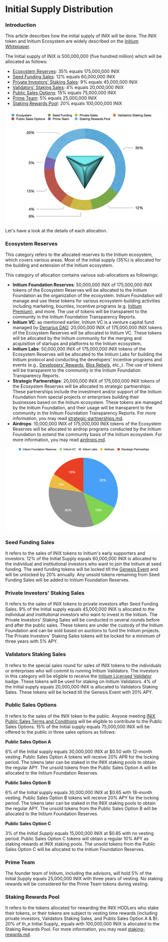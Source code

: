 # Initial Supply Distribution

### Introduction

This article describes how the initial supply of INIX will be done. The INIX token and Initium Ecosystem are widely described on the [Initium Whitepaper](https://whitepaper.initium.foundation).  &#x20;

The Initial supply of INIX is 500,000,000 (five hundred million) which will be allocated as follows:

* [Ecosystem Reserves](initial-supply-distribution.md#ecosystem-reserves): 35% equals 175,000,000 INIX&#x20;
* [Seed Funding Sales](initial-supply-distribution.md#seed-funding): 12% equals 60,000,000 INIX
* [Private Investors' Staking Sales](initial-supply-distribution.md#private-investors-staking-sales): 9% equals 45,000,000 INIX
* [Validators' Staking Sales](initial-supply-distribution.md#validators-staking-sales): 4% equals 20,000,000 INIX
* [Public Sales Options](initial-supply-distribution.md#public-sales-options): 15% equals 75,000,000 INIX
* [Prime Team](initial-supply-distribution.md#prime-team): 5% equals 25,000,000 INIX
* [Staking Rewards Pool](initial-supply-distribution.md#staking-rewards-pool): 20% equals 100,000,000 INIX

![INIX Initial Supply Distribution. Source: INIX Whitepaper. ](<../../../.gitbook/assets/Screen Shot 2022-07-16 at 6.00.06 PM.png>)

Let's have a look at the details of each allocation.&#x20;

### Ecosystem Reserves

This category refers to the allocated reserves to the Initium ecosystem, which covers various areas. Most of the initial supply (35%) is allocated for the building and extension of the Initium ecosystem.

This category of allocation contains various sub-allocations as followings:

* **Initium Foundation Reserves**: 50,000,000 INIX of 175,000,000 INIX tokens of the Ecosystem Reserves will be allocated to the Initium Foundation as the organization of the ecosystem. Initium Foundation will manage and use these tokens for various ecosystem-building activities including marketing, bounties, incentive programs (e.g. [Initium Premium](../../../about-initium/initium-premium.md)), and more. The use of tokens will be transparent to the community in the Initium Foundation Transparency Reports.&#x20;
* **Initium VC**: as mentioned earlier, Initium VC is a venture capital fund managed by [Denarius DAO](broken-reference).  20,000,000 INIX of  175,000,000 INIX tokens of the Ecosystem Reserves will be allocated to Initium VC. These tokens will be allocated by the Initium community for the merging and acquisition of startups and platforms to the Initium ecosystem.&#x20;
* **Initium Labs**: 50,000,000 INIX of 175,000,000 INIX tokens of the Ecosystem Reserves will be allocated to the Initium Labs for building the Initium protocol and conducting the developers' incentive programs and events (e.g., [Developers' Rewards](../../../initium-developers/developers-rewards.md), [Blox Rebels](../../../initium-developers/developers-events.md), etc.,). The use of tokens will be transparent to the community in the Initium Foundation Transparency Reports.&#x20;
* **Strategic Partnerships**: 20,000,000 INIX of 175,000,000 INIX tokens of the Ecosystem Reserves will be allocated to strategic partnerships. These partnerships include the investment and/or support of the Initium Foundation from special projects or enterprises building their businesses based on the Initium ecosystem. These tokens are managed by the Initium Foundation, and their usage will be transparent to the community in the Initium Foundation Transparency Reports. For more information, you may read [strategic-partnerships.md](../../../ecosystem/strategic-partnerships.md "mention").
* **Airdrops**: 10,000,000 INIX of 175,000,000 INIX tokens of the Ecosystem Reserves will be allocated to airdrop programs conducted by the Initium Foundation to extend the community basis of the Initium ecosystem. For more information, you may read [airdrops.md](airdrops.md "mention").

![Allocation of Ecosystem Reserves. Source: INIX Whitepaper. ](<../../../.gitbook/assets/Screen Shot 2022-07-16 at 6.22.38 PM.png>)

### Seed Funding Sales

It refers to the sales of INIX tokens to Initium's early supporters and investors. 12% of the Initial Supply equals 60,000,000 INIX is allocated to the individual and institutional investors who want to join the Initium at seed funding. The seed funding tokens will be locked till the [Genesis Event](../teminology.md#genesis-event) and will be unlocked by 20% annually. Any unsold tokens remaining from Seed Funding Sales will be added to Initium Foundation Reserves.&#x20;

### Private Investors' Staking Sales

It refers to the sales of INIX tokens to private investors after Seed Funding Sales. 9% of the Initial supply equals 45,000,000 INIX is allocated to the individual and institutional investors who want to invest in the Initium. The Private Investors' Staking Sales will be conducted in several rounds before and after the public sales. These tokens are under the custody of the Initium Foundation and can be sold based on auctions to fund the Initium projects. The Private Investors' Staking Sales tokens will be locked for a minimum of three years with 5% APY.

### Validators Staking Sales

It refers to the special sales round for sales of INIX tokens to the individuals or enterprises who will commit to running Initium Validators. The investors in this category will be eligible to receive the [Initium Licensed Validator](../../../initium-validator/validators-community.md) badge. These tokens will be used for staking on Initium Validators. 4% of the Initial supply equals 20,000,000 INIX is allocated to Validators Staking Sales. These tokens will be locked till the Genesis Event with 20% APY.&#x20;

### Public Sales Options

It refers to the sales of the INIX token to the public. Anyone meeting [INIX Public Sales Terms and Conditions](../../../appendix/ico-terms-and-conditions.md) will be eligible to contribute to the Public Sales Options. 15% of the Initial supply equals 75,000,000 INIX will be offered to the public in three sales options as follows:

**Public Sales Option A**

6% of the Initial supply equals 30,000,000 INIX at $0.50 with 12-month vesting. Public Sales Option A tokens will receive 20% APR for the locking period. The tokens later can be staked in the INIX staking pools to obtain the regular APY. The unsold tokens from the Public Sales Option A will be allocated to the Initium Foundation Reserves.

**Public Sales Option B**

6% of the Initial supply equals 30,000,000 INIX at $0.65 with 18-month vesting. Public Sales Option B tokens will receive 20% APY for the locking period. The tokens later can be staked in the INIX staking pools to obtain the regular APY. The unsold tokens from the Public Sales Option B will be allocated to the Initium Foundation Reserves.

**Public Sales Option C**

3% of the _Initial Supply_ equals 15,000,000 INIX at $0.85 with no vesting period. Public Sales Option C tokens will obtain a regular 10% APY as staking rewards at INIX staking pools. The unsold tokens from the Public Sales Option C will be allocated to the Initium Foundation Reserves.

### Prime Team

The founder team of Initium, including the advisors, will hold 5% of the Initial Supply equals 25,000,000 INIX with three years of vesting. No staking rewards will be considered for the Prime Team tokens during vesting.&#x20;

### Staking Rewards Pool

It refers to the tokens allocated for rewarding the INIX HODLers who stake their tokens, or their tokens are subject to vesting time rewards (including private investors, Validators Staking Sales, and Publis Sales Option A & B). 20% of th_e Initial Supply_ equals with 100,000,000 INIX is allocated to the Staking Rewards Pool. For more information, you may read [staking-rewards.md](staking-rewards.md "mention").&#x20;

